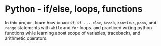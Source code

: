 # Python - if/else, loops, functions

In this project, learn how to use `if`,
`if ... else`, `break`, `continue`, `pass`, and `range` statements with `while` and
`for` loops. and practiced writing python functions while learning about scope of
variables, tracebacks, and arithmetic operators.